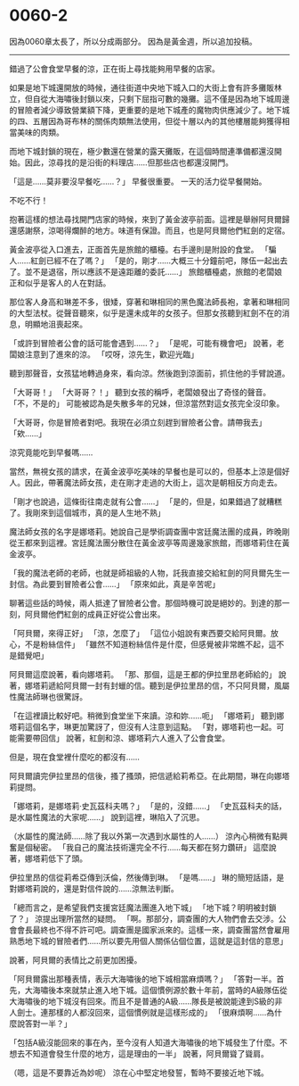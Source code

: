 # **0060-2**

因為0060章太長了，所以分成兩部分。
因為是黃金週，所以追加投稿。

---

錯過了公會食堂早餐的涼，正在街上尋找能夠用早餐的店家。

如果是地下城還開放的時候，通往街道中央地下城入口的大街上會有許多攤販林立，但自從大海嘯後封鎖以來，只剩下屈指可數的幾攤。這不僅是因為地下城周邊的冒險者減少導致營業額下降，更重要的是地下城產的魔物肉供應減少了。地下城的四、五層因為哥布林的關係肉類無法使用，但從十層以內的其他樓層能夠獲得相當美味的肉類。

而地下城封鎖的現在，極少數還在營業的露天攤販，在這個時間連準備都還沒開始。因此，涼尋找的是沿街的料理店……但那些店也都還沒開門。

「這是……莫非要沒早餐吃……？」
早餐很重要。
一天的活力從早餐開始。

不吃不行！

抱著這樣的想法尋找開門店家的時候，來到了黃金波亭前面。這裡是舉辦阿貝爾歸還感謝祭，涼喝得爛醉的地方。味道有保證。而且，也是阿貝爾他們紅劍的定宿。

黃金波亭從入口進去，正面首先是旅館的櫃檯。右手邊則是附設的食堂。
「騙人……紅劍已經不在了嗎？」
「是的，剛才……大概三十分鐘前吧，隊伍一起出去了。並不是退宿，所以應該不是遠距離的委託……」
旅館櫃檯處，旅館的老闆娘正和似乎是客人的人在對話。

那位客人身高和琳差不多，很矮，穿著和琳相同的黑色魔法師長袍，拿著和琳相同的大型法杖。從聲音聽來，似乎是還未成年的女孩子。但那女孩聽到紅劍不在的消息，明顯地沮喪起來。

「或許到冒險者公會的話可能會遇到……？」
「是呢，可能有機會吧」
說著，老闆娘注意到了進來的涼。
「哎呀，涼先生，歡迎光臨」

聽到那聲音，女孩猛地轉過身來，看向涼。然後跑到涼面前，抓住他的手臂說道。

「大哥哥！」
「大哥哥？！」
聽到女孩的稱呼，老闆娘發出了奇怪的聲音。
「不，不是的」
可能被認為是失散多年的兄妹，但涼當然對這女孩完全沒印象。

「大哥哥，你是冒險者對吧。我現在必須立刻趕到冒險者公會。請帶我去」
「欸……」

涼究竟能吃到早餐嗎……

當然，無視女孩的請求，在黃金波亭吃美味的早餐也是可以的，但基本上涼是個好人。因此，帶著魔法師女孩，走在剛才走過的大街上，這次是朝相反方向走去。

「剛才也說過，這條街往南走就有公會……」
「是的，但是，如果錯過了就糟糕了。我剛來到這個城市，真的是人生地不熟」

魔法師女孩的名字是娜塔莉。她說自己是學術調查團中宮廷魔法團的成員，昨晚剛從王都來到這裡。宮廷魔法團分散住在黃金波亭等周邊幾家旅館，而娜塔莉住在黃金波亭。

「我的魔法老師的老師，也就是師祖級的人物，託我直接交給紅劍的阿貝爾先生一封信。為此要到冒險者公會……」
「原來如此，真是辛苦呢」

聊著這些話的時候，兩人抵達了冒險者公會。那個時機可說是絕妙的。到達的那一刻，阿貝爾他們紅劍的成員正好從公會出來。

「阿貝爾，來得正好」
「涼，怎麼了」
「這位小姐說有東西要交給阿貝爾。放心，不是粉絲信件」
「雖然不知道粉絲信件是什麼，但感覺被非常瞧不起，這不是錯覺吧」

阿貝爾這麼說著，看向娜塔莉。
「那、那個，這是王都的伊拉里昂老師給的」
說著，娜塔莉遞給阿貝爾一封有封蠟的信。聽到是伊拉里昂的信，不只阿貝爾，風屬性魔法師琳也很驚訝。

「在這裡讀比較好吧。稍微到食堂坐下來讀。涼和妳……呃」
「娜塔莉」
聽到娜塔莉這個名字，琳更加驚訝了，但沒有人注意到這點。
「對，娜塔莉也一起。可能需要帶回信」
說著，紅劍和涼、娜塔莉六人進入了公會食堂。

但是，現在食堂裡什麼吃的都沒有……

阿貝爾讀完伊拉里昂的信後，搔了搔頭，把信遞給莉希亞。在此期間，琳在向娜塔莉提問。

「娜塔莉，是娜塔莉·史瓦茲科夫嗎？」
「是的，沒錯……」
「史瓦茲科夫的話，是水屬性魔法的大家呢……」
說到這裡，琳陷入了沉思。

（水屬性的魔法師……除了我以外第一次遇到水屬性的人……）
涼內心稍微有點興奮是個秘密。
「我自己的魔法技術還完全不行……每天都在努力鑽研」
這麼說著，娜塔莉低下了頭。

伊拉里昂的信從莉希亞傳到沃倫，然後傳到琳。
「是嗎……」
琳的簡短話語，是對娜塔莉說的，還是對信件說的……涼無法判斷。

「總而言之，是希望我們支援宮廷魔法團進入地下城」
「地下城？明明被封鎖了？」
涼提出理所當然的疑問。
「啊。那部分，調查團的大人物們會去交涉。公會會長最終也不得不許可吧。調查團是國家派來的。這樣一來，調查團當然會雇用熟悉地下城的冒險者們……所以要先用個人關係佔個位置，這就是這封信的意思」

說著，阿貝爾的表情比之前更加困擾。

「阿貝爾露出那種表情，表示大海嘯後的地下城相當麻煩嗎？」
「答對一半。首先，大海嘯後本來就禁止進入地下城。這個慣例源於數十年前，當時的A級隊伍從大海嘯後的地下城沒有回來。而且不是普通的A級……隊長是被說能達到S級的非人劍士。連那樣的人都沒回來，這個慣例就是這樣形成的」
「很麻煩啊……為什麼說答對一半？」

「包括A級沒能回來的事在內，至今沒有人知道大海嘯後的地下城發生了什麼。不想去不知道會發生什麼的地方，這是理由的一半」
說著，阿貝爾聳了聳肩。

（嗯，這是不要靠近為妙呢）
涼在心中堅定地發誓，暫時不要接近地下城。